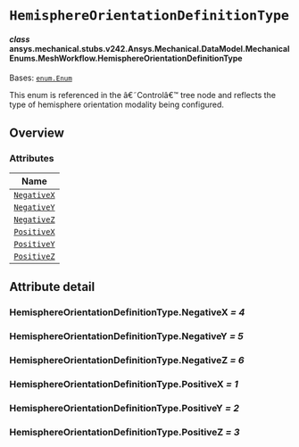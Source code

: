 # `HemisphereOrientationDefinitionType`



#### *class* ansys.mechanical.stubs.v242.Ansys.Mechanical.DataModel.MechanicalEnums.MeshWorkflow.HemisphereOrientationDefinitionType

Bases: [`enum.Enum`](https://docs.python.org/3/library/enum.html#enum.Enum)

This enum is referenced in the â€˜Controlâ€™ tree node and reflects the type of hemisphere orientation modality being configured.

<!-- !! processed by numpydoc !! -->

<a id="overview"></a>

## Overview

### Attributes

| Name |
| ----------------------------------------------------------------- |
| [`NegativeX`](#HemisphereOrientationDefinitionType.NegativeX) |
| [`NegativeY`](#HemisphereOrientationDefinitionType.NegativeY) |
| [`NegativeZ`](#HemisphereOrientationDefinitionType.NegativeZ) |
| [`PositiveX`](#HemisphereOrientationDefinitionType.PositiveX) |
| [`PositiveY`](#HemisphereOrientationDefinitionType.PositiveY) |
| [`PositiveZ`](#HemisphereOrientationDefinitionType.PositiveZ) |

<a id="attribute-detail"></a>

## Attribute detail

<a id="HemisphereOrientationDefinitionType.NegativeX"></a>

### HemisphereOrientationDefinitionType.NegativeX *= 4*

<a id="HemisphereOrientationDefinitionType.NegativeY"></a>

### HemisphereOrientationDefinitionType.NegativeY *= 5*

<a id="HemisphereOrientationDefinitionType.NegativeZ"></a>

### HemisphereOrientationDefinitionType.NegativeZ *= 6*

<a id="HemisphereOrientationDefinitionType.PositiveX"></a>

### HemisphereOrientationDefinitionType.PositiveX *= 1*

<a id="HemisphereOrientationDefinitionType.PositiveY"></a>

### HemisphereOrientationDefinitionType.PositiveY *= 2*

<a id="HemisphereOrientationDefinitionType.PositiveZ"></a>

### HemisphereOrientationDefinitionType.PositiveZ *= 3*



